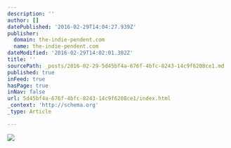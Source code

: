 ```yaml
---
description: ''
author: []
datePublished: '2016-02-29T14:04:27.939Z'
publisher:
  domain: the-indie-pendent.com
  name: the-indie-pendent.com
dateModified: '2016-02-29T14:02:01.302Z'
title: ''
sourcePath: _posts/2016-02-29-5d45bf4a-676f-4bfc-8243-14c9f6208ce1.md
published: true
inFeed: true
hasPage: true
inNav: false
url: 5d45bf4a-676f-4bfc-8243-14c9f6208ce1/index.html
_context: 'http://schema.org'
_type: Article

---
```

![](http://the-indie-pendent.com/wp-content/uploads/2015/07/10403867_663492823704055_656462524548588393_o.jpg)